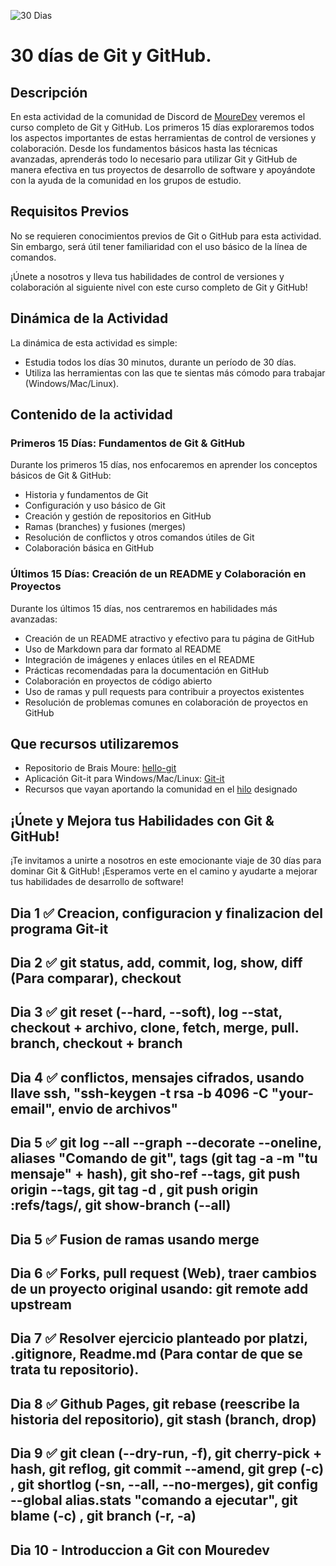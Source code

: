 
![30 Dias](https://github.com/kontroldev/30dias-git-github/assets/75795616/2361c075-218b-471a-9924-36be3867f6f4)

# 30 días de Git y GitHub.

## Descripción

En esta actividad de la comunidad de Discord de [MoureDev](https://discord.com/invite/mouredev) veremos el curso completo de Git y GitHub.
Los primeros 15 días exploraremos todos los aspectos importantes de estas herramientas de control de versiones y colaboración. Desde los fundamentos básicos hasta las técnicas avanzadas, aprenderás todo lo necesario para utilizar Git y GitHub de manera efectiva en tus proyectos de desarrollo de software y apoyándote con la ayuda de la comunidad en los grupos de estudio.

## Requisitos Previos

No se requieren conocimientos previos de Git o GitHub para esta actividad. Sin embargo, será útil tener familiaridad con el uso básico de la línea de comandos.

¡Únete a nosotros y lleva tus habilidades de control de versiones y colaboración al siguiente nivel con este curso completo de Git y GitHub!

## Dinámica de la Actividad

La dinámica de esta actividad es simple:

- Estudia todos los días 30 minutos, durante un período de 30 días.
- Utiliza las herramientas con las que te sientas más cómodo para trabajar (Windows/Mac/Linux).

## Contenido de la actividad

### Primeros 15 Días: Fundamentos de Git & GitHub

Durante los primeros 15 días, nos enfocaremos en aprender los conceptos básicos de Git & GitHub:

- Historia y fundamentos de Git
- Configuración y uso básico de Git
- Creación y gestión de repositorios en GitHub
- Ramas (branches) y fusiones (merges)
- Resolución de conflictos y otros comandos útiles de Git
- Colaboración básica en GitHub

### Últimos 15 Días: Creación de un README y Colaboración en Proyectos

Durante los últimos 15 días, nos centraremos en habilidades más avanzadas:

- Creación de un README atractivo y efectivo para tu página de GitHub
- Uso de Markdown para dar formato al README
- Integración de imágenes y enlaces útiles en el README
- Prácticas recomendadas para la documentación en GitHub
- Colaboración en proyectos de código abierto
- Uso de ramas y pull requests para contribuir a proyectos existentes
- Resolución de problemas comunes en colaboración de proyectos en GitHub

## Que recursos utilizaremos
- Repositorio de Brais Moure: [hello-git](https://github.com/mouredev/hello-git)
- Aplicación Git-it para Windows/Mac/Linux: [Git-it](https://github.com/jlord/git-it-electron)
- Recursos que vayan aportando la comunidad en el [hilo](https://discord.com/channels/729672926432985098/1221229403347095632)
 designado

## ¡Únete y Mejora tus Habilidades con Git & GitHub!

¡Te invitamos a unirte a nosotros en este emocionante viaje de 30 días para dominar Git & GitHub! ¡Esperamos verte en el camino y ayudarte a mejorar tus habilidades de desarrollo de software!


## Dia 1 ✅ Creacion, configuracion y finalizacion del programa Git-it
## Dia 2 ✅ git  status, add, commit, log, show, diff <codigo1> <codigo2> (Para comparar), checkout
## Dia 3 ✅ git  reset <version> (--hard, --soft), log --stat, checkout <version> + archivo, clone, fetch, merge, pull. branch, checkout + branch
## Dia 4 ✅ conflictos, mensajes cifrados, usando llave ssh, "ssh-keygen -t rsa -b 4096 -C "your-email", envio de archivos"
## Dia 5 ✅ git log --all --graph --decorate --oneline, aliases <comandoCustom> "Comando de git", tags (git tag -a <tagAPoner> -m "tu mensaje" + hash), git sho-ref --tags, git push origin --tags, git tag -d <tag>, git push origin :refs/tags/<tuTag>, git show-branch (--all)
## Dia 5 ✅ Fusion de ramas usando merge
## Dia 6 ✅ Forks, pull request (Web), traer cambios de un proyecto original usando: git remote add upstream <link>
## Dia 7 ✅ Resolver ejercicio planteado por platzi, .gitignore, Readme.md (Para contar de que se trata tu repositorio). 
## Dia 8 ✅ Github Pages, git rebase (reescribe la historia del repositorio), git stash (branch, drop)
## Dia 9 ✅ git clean (--dry-run, -f), git cherry-pick + hash, git reflog, git commit --amend, git grep (-c) <a buscar>, git shortlog (-sn, --all, --no-merges), git config --global alias.stats "comando a ejecutar", git blame (-c) <archivo>, git branch (-r, -a)

## Dia 10 - Introduccion a Git con Mouredev